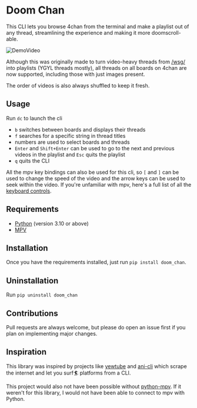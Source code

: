 # Doom Chan

This CLI lets you browse 4chan from the terminal and make a playlist out of any thread, streamlining the experience and making it more doomscroll-able. 

![DemoVideo](./assets/demo.gif)

Although this was originally made to turn video-heavy threads from [/wsg/](https://4chan.org/wsg/catalog) into playlists (YGYL threads mostly), all threads on all boards on 4chan are now supported, including those with just images present.

The order of videos is also always shuffled to keep it fresh.

## Usage

Run `dc` to launch the cli

- `b` switches between boards and displays their threads
- `f` searches for a specific string in thread titles
- numbers are used to select boards and threads
- `Enter` and `Shift+Enter` can be used to go to the next and previous videos in the playlist and `Esc` quits the playlist
- `q` quits the CLI

All the mpv key bindings can also be used for this cli, so `[` and `]` can be used to change the speed of the video and the arrow keys can be used to seek within the video. If you're unfamiliar with mpv, here's a full list of all the [keyboard controls](https://mpv.io/manual/master/#keyboard-control).

## Requirements

- [Python](https://www.python.org/downloads/) (version 3.10 or above)
- [MPV](https://mpv.io/installation/)


<!-- ##### Windows Only:

- [libmpv](https://sourceforge.net/projects/mpv-player-windows/files/libmpv/) (download and extract the folder, then place `libmpv-2.dll` wherever you download this library) -->

## Installation

Once you have the requirements installed, just run `pip install doom_chan`.

## Uninstallation

Run `pip uninstall doom_chan`

## Contributions

Pull requests are always welcome, but please do open an issue first if you plan on implementing major changes.

## Inspiration

This library was inspired by projects like [yewtube](https://github.com/mps-youtube/yewtube) and [ani-cli](https://github.com/pystardust/ani-cli) which scrape the internet and let you surf🏄 platforms from a CLI.

This project would also not have been possible without [python-mpv](https://github.com/jaseg/python-mpv). If it weren't for this library, I would not have been able to connect to mpv with Python.
